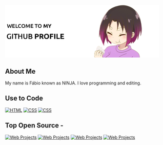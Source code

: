 <img src="https://github.com/OutroNinja/OutroNinja/blob/main/images/welcome_banner.png">

## About Me

My name is Fábio known as NINJA. I love programming and editing.

## Use to Code
[![HTML](https://img.shields.io/badge/HTML-239120?style=for-the-badge&logo=html5&logoColor=white)](https://github.com/outroninja)
[![CSS](https://img.shields.io/badge/CSS-239120?&style=for-the-badge&logo=css3&logoColor=white)](https://github.com/outroninja)
[![CSS](https://img.shields.io/badge/JavaScript-239120?style=for-the-badge&logo=javascript&logoColor=white)](https://github.com/outroninja)

## Top Open Source -
[![Web Projects](https://github-readme-stats.vercel.app/api/pin/?username=alsiam&repo=web-projects&border_color=FFF&bg_color=0D1117&title_color=C9D1D9&text_color=F&icon_color=FFF)](https://github.com/alsiam/web-projects)
[![Web Projects](https://github-readme-stats.vercel.app/api/pin/?username=alsiam&repo=web-projects&border_color=FFF&bg_color=0D1117&title_color=C9D1D9&text_color=F&icon_color=FFF)](https://github.com/alsiam/web-projects)
[![Web Projects](https://github-readme-stats.vercel.app/api/pin/?username=alsiam&repo=web-projects&border_color=FFF&bg_color=0D1117&title_color=C9D1D9&text_color=F&icon_color=FFF)](https://github.com/alsiam/web-projects)
[![Web Projects](https://github-readme-stats.vercel.app/api/pin/?username=alsiam&repo=web-projects&border_color=FFF&bg_color=0D1117&title_color=C9D1D9&text_color=F&icon_color=FFF)](https://github.com/alsiam/web-projects)
